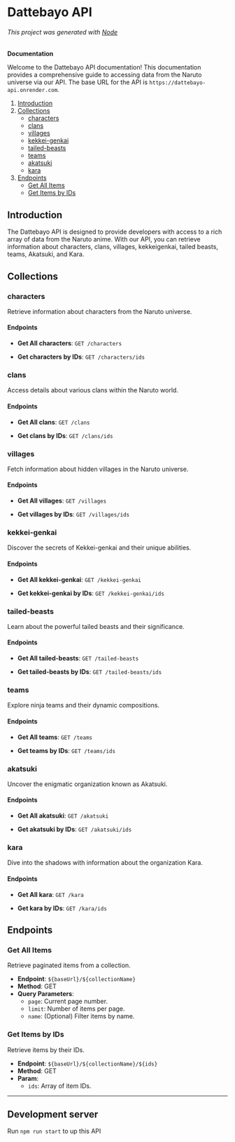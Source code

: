 # Dattebayo API

###### This project was generated with [Node](https://github.com/nodejs/node)


<strong>Documentation</strong>
<p>
Welcome to the Dattebayo API documentation! This documentation provides a
comprehensive guide to accessing data from the Naruto universe via our API.
The base URL for the API is <code>https://dattebayo-api.onrender.com</code>.
</p>
<ol>
<li><a href="#introduction">Introduction</a></li>
<li>
  <a href="#collections">Collections</a>
  <ul>
    <li><a class="capitalize" href="#characters">characters</a></li>
    <li><a class="capitalize" href="#clans">clans</a></li>
    <li><a class="capitalize" href="#villages">villages</a></li>
    <li>
      <a class="capitalize" href="#kekkei-genkai">kekkei-genkai</a>
    </li>
    <li>
      <a class="capitalize" href="#tailed-beasts">tailed-beasts</a>
    </li>
    <li><a class="capitalize" href="#teams">teams</a></li>
    <li><a class="capitalize" href="#akatsuki">akatsuki</a></li>
    <li><a class="capitalize" href="#kara">kara</a></li>
  </ul>
</li>
<a name="introduction"></a>
<li>
  <a href="#endpoints">Endpoints</a>
  <ul>
    <li><a href="#get-all-items">Get All Items</a></li>
    <li><a href="#get-items-by-ids">Get Items by IDs</a></li>
  </ul>
</li>
</ol>
<h2>Introduction</h2>
<p>
The Dattebayo API is designed to provide developers with access to a rich
array of data from the Naruto anime. With our API, you can retrieve
information about characters, clans, villages, kekkeigenkai, tailed beasts,
teams, Akatsuki, and Kara.
</p>
<a name="collections"></a>
<h2>Collections</h2>
<a name="characters"></a>
<h3 class="capitalize">characters</h3>
<p>Retrieve information about characters from the Naruto universe.</p>
<h4>Endpoints</h4>
<ul>
<li>
  <p>
    <strong>Get All <span class="capitalize">characters</span></strong
    >: <code>GET /characters</code>
  </p>
</li>
<li>
  <p>
    <strong>Get <span class="capitalize">characters</span> by IDs</strong>:
    <code>GET /characters/ids</code>
  </p>
</li>
</ul>
<h3 class="capitalize">clans</h3>
<p>Access details about various clans within the Naruto world.</p>
<h4>Endpoints</h4>
<ul>
<li>
  <p>
    <strong>Get All <span class="capitalize">clans</span></strong
    >: <code>GET /clans</code>
  </p>
</li>
<li>
  <p>
    <strong>Get <span class="capitalize">clans</span> by IDs</strong>:
    <code>GET /clans/ids</code>
  </p>
</li>
</ul>
<h3 class="capitalize">villages</h3>
<p>Fetch information about hidden villages in the Naruto universe.</p>
<h4>Endpoints</h4>
<ul>
<li>
  <p>
    <strong>Get All <span class="capitalize">villages</span></strong
    >: <code>GET /villages</code>
  </p>
</li>
<li>
  <p>
    <strong>Get <span class="capitalize">villages</span> by IDs</strong>:
    <code>GET /villages/ids</code>
  </p>
</li>
</ul>
<h3 class="capitalize">kekkei-genkai</h3>
<p>Discover the secrets of Kekkei-genkai and their unique abilities.</p>
<h4>Endpoints</h4>
<ul>
<li>
  <p>
    <strong>Get All <span class="capitalize">kekkei-genkai</span></strong
    >: <code>GET /kekkei-genkai</code>
  </p>
</li>
<li>
  <p>
    <strong>Get <span class="capitalize">kekkei-genkai</span> by IDs</strong
    >: <code>GET /kekkei-genkai/ids</code>
  </p>
</li>
</ul>
<h3 class="capitalize">tailed-beasts</h3>
<p>Learn about the powerful tailed beasts and their significance.</p>
<h4>Endpoints</h4>
<ul>
<li>
  <p>
    <strong>Get All <span class="capitalize">tailed-beasts</span></strong
    >: <code>GET /tailed-beasts</code>
  </p>
</li>
<li>
  <p>
    <strong>Get <span class="capitalize">tailed-beasts</span> by IDs</strong
    >: <code>GET /tailed-beasts/ids</code>
  </p>
</li>
</ul>
<h3 class="capitalize">teams</h3>
<p>Explore ninja teams and their dynamic compositions.</p>
<h4>Endpoints</h4>
<ul>
<li>
  <p>
    <strong>Get All <span class="capitalize">teams</span></strong
    >: <code>GET /teams</code>
  </p>
</li>
<li>
  <p>
    <strong>Get <span class="capitalize">teams</span> by IDs</strong>:
    <code>GET /teams/ids</code>
  </p>
</li>
</ul>
<h3 class="capitalize">akatsuki</h3>
<p>Uncover the enigmatic organization known as Akatsuki.</p>
<h4>Endpoints</h4>
<ul>
<li>
  <p>
    <strong>Get All <span class="capitalize">akatsuki</span></strong
    >: <code>GET /akatsuki</code>
  </p>
</li>
<li>
  <p>
    <strong>Get <span class="capitalize">akatsuki</span> by IDs</strong>:
    <code>GET /akatsuki/ids</code>
  </p>
</li>
</ul>
<h3 class="capitalize">kara</h3>
<p>Dive into the shadows with information about the organization Kara.</p>
<h4>Endpoints</h4>
<ul>
<li>
  <p>
    <strong>Get All <span class="capitalize">kara</span></strong
    >: <code>GET /kara</code>
  </p>
</li>
<li>
  <p>
    <strong>Get <span class="capitalize">kara</span> by IDs</strong>:
    <code>GET /kara/ids</code>
  </p>
</li>
</ul>
<a name="endpoints"></a>
<h2>Endpoints</h2>
<a name="get-all-items"></a>
<h3>Get All Items</h3>
<p>Retrieve paginated items from a collection.</p>
<ul>
<li>
  <strong>Endpoint</strong>: <code>${baseUrl}/${collectionName}</code>
</li>
<li><strong>Method</strong>: GET</li>
<li>
  <strong>Query Parameters</strong>:
  <ul>
    <li><code>page</code>: Current page number.</li>
    <li><code>limit</code>: Number of items per page.</li>
    <li><code>name</code>: (Optional) Filter items by name.</li>
  </ul>
</li>
</ul>
<a name="get-items-by-ids"></a>
<h3>Get Items by IDs</h3>
<p>Retrieve items by their IDs.</p>
<ul>
<li>
  <strong>Endpoint</strong>:
  <code>${baseUrl}/${collectionName}/${ids}</code>
</li>
<li><strong>Method</strong>: GET</li>
<li>
  <strong>Param</strong>:
  <ul>
    <li><code>ids</code>: Array of item IDs.</li>
  </ul>
</li>
</ul>
<hr />

## Development server

Run `npm run start` to up this API

